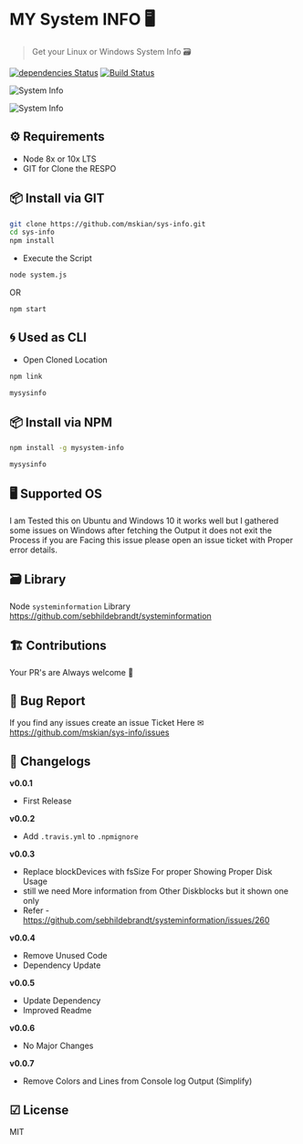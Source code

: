 # MY System INFO 🖥

> Get your Linux or Windows System Info 🗃  

[![dependencies Status](https://david-dm.org/mskian/sys-info/status.png)](https://david-dm.org/mskian/sys-info) [![Build Status](https://travis-ci.org/mskian/sys-info.svg?branch=master)](https://travis-ci.org/mskian/sys-info)  

![System Info](https://raw.githubusercontent.com/mskian/sys-info/master/screenshot.png)  

![System Info](https://raw.githubusercontent.com/mskian/sys-info/master/screenshot1.png)  

## ⚙ Requirements

- Node 8x or 10x LTS
- GIT for Clone the RESPO

## 📦 Install via GIT

```bash
git clone https://github.com/mskian/sys-info.git
cd sys-info
npm install
```

- Execute the Script

```bash
node system.js
```

OR

```bash
npm start
```

## 🌀 Used as CLI

- Open Cloned Location

```bash
npm link
```

```bash
mysysinfo
```

## 📦 Install via NPM

```bash
npm install -g mysystem-info
```

```bash
mysysinfo
```

## 🖥 Supported OS

I am Tested this on Ubuntu and Windows 10 it works well but I gathered some issues on Windows after fetching the Output it does not exit the Process if you are Facing this issue please open an issue ticket with Proper error details.

## 🗃 Library

Node `systeminformation` Library <https://github.com/sebhildebrandt/systeminformation>

## 🏗 Contributions

Your PR's are Always welcome 🦄

## 🐛 Bug Report

If you find any issues create an issue Ticket Here ✉ <https://github.com/mskian/sys-info/issues>

## 📑 Changelogs

**v0.0.1**

- First Release

**v0.0.2**

- Add `.travis.yml` to `.npmignore`

**v0.0.3**

- Replace blockDevices with fsSize For proper Showing Proper Disk Usage
- still we need More information from Other Diskblocks but it shown one only
- Refer - <https://github.com/sebhildebrandt/systeminformation/issues/260>

**v0.0.4**

- Remove Unused Code
- Dependency Update

**v0.0.5**

- Update Dependency
- Improved Readme

**v0.0.6**

- No Major Changes

**v0.0.7**

- Remove Colors and Lines from Console log Output (Simplify)

## ☑ License

MIT
